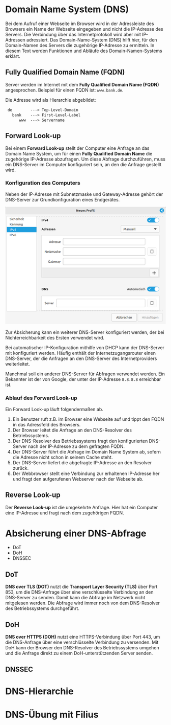 <!--
author:   Günter Dannoritzer
email:    g.dannoritzer@wvs-ffm.de
version:  0.3.1
date:     12.05.2024
language: de
narrator: Deutsch Female

comment:  Domain Name System (DNS)

icon:    https://raw.githubusercontent.com/dsp77/wvs-liascript/0938e2e0ce751e270e3e36b8ecfeb09044a41aa0/wvs-logo.png
logo:     02_img/logo-dns.png

tags:     LiaScript, DNS, FQDN

link:     https://cdn.jsdelivr.net/chartist.js/latest/chartist.min.css

script:   https://cdn.jsdelivr.net/chartist.js/latest/chartist.min.js

attribute: Lizenz: [CC BY-SA](https://creativecommons.org/licenses/by-sa/4.0/)
-->

# Domain Name System (DNS)

Bei dem Aufruf einer Webseite im Browser wird in der Adressleiste des Browsers ein Name der Webseite eingegeben und nicht die IP-Adresse des Servers. Die Verbindung über das Internetprotokoll wird aber mit IP-Adressen adressiert. Das Domain-Name-System (DNS) hilft hier, für den Domain-Namen des Servers die zugehörige IP-Adresse zu ermitteln. In diesem Text werden Funktionen und Abläufe des Domain-Namen-Systems erklärt.

## Fully Qualified Domain Name (FQDN)

Server werden im Internet mit dem **Fully Qualified Domain Name (FQDN)** angesprochen. Beispiel für einen FQDN ist: `www.bank.de`.

Die Adresse wird als Hierarchie abgebildet:

````
 de        ---> Top-Level-Domain
   bank    ---> First-Level-Label
      www  ---> Servername
````

## Forward Look-up

Bei einem **Forward Look-up** stellt der Computer eine Anfrage an das Domain Name System, um für einen **Fully Qualified Domain Name** die zugehörige IP-Adresse abzufragen. Um diese Abfrage durchzuführen, muss ein DNS-Server im Computer konfiguriert sein, an den die Anfrage gestellt wird.

### Konfiguration des Computers

Neben der IP-Adresse mit Subnetzmaske und Gateway-Adresse gehört der DNS-Server zur Grundkonfiguration eines Endgerätes.

![DNS-Konfiguration eines Netzwerkprofils bei einem Computer mit Linux Mint Betriebssystem](02_img/lf03_dns_computer_konfiguration.png)

Zur Absicherung kann ein weiterer DNS-Server konfiguriert werden, der bei Nichterreichbarkeit des Ersten verwendet wird.

Bei automatischer IP-Konfiguration mithilfe von DHCP kann der DNS-Server mit konfiguriert werden. Häufig enthält der Internetzugangsrouter einen DNS-Server, der die Anfragen an den DNS-Server des Internetproviders weiterleitet.

Manchmal soll ein anderer DNS-Server für Abfragen verwendet werden. Ein Bekannter ist der von Google, der unter der IP-Adresse `8.8.8.8` erreichbar ist.


### Ablauf des Forward Look-up

Ein Forward Look-up läuft folgendermaßen ab.

 1. Ein Benutzer ruft z.B. im Browser eine Webseite auf und tippt den FQDN in das Adressfeld des Browsers.
 2. Der Browser leitet die Anfrage an den DNS-Resolver des Betriebssystems.
 3. Der DNS-Resolver des Betriebssystems fragt den konfigurierten DNS-Server nach der IP-Adresse zu dem gefragten FQDN.
 4. Der DNS-Server führt die Abfrage im Domain Name System ab, sofern die Adresse nicht schon in seinem Cache steht.
 5. Der DNS-Server liefert die abgefragte IP-Adresse an den Resolver zurück.
 6. Der Webbrowser stellt eine Verbindung zur erhaltenen IP-Adresse her und fragt den aufgerufenen Webserver nach der Webseite ab.


## Reverse Look-up

Der **Reverse Look-up** ist die umgekehrte Anfrage. Hier hat ein Computer eine IP-Adresse und fragt nach dem zugehörigen FQDN.

# Absicherung einer DNS-Abfrage

 * DoT
 * DoH
 * DNSSEC

## DoT

**DNS over TLS (DOT)** nutzt die **Transport Layer Security (TLS)** über Port 853, um die DNS-Anfrage über eine verschlüsselte Verbindung an den DNS-Server zu senden. Damit kann die Abfrage im Netzwerk nicht mitgelesen werden. Die Abfrage wird immer noch von dem DNS-Resolver des Betriebssystems durchgeführt.

## DoH

**DNS over HTTPS (DOH)** nutzt eine HTTPS-Verbindung über Port 443, um die DNS-Anfrage über eine verschlüsselte Verbindung zu versenden. Mit DoH kann der Browser den DNS-Resolver des Betriebssystems umgehen und die Anfrage direkt zu einem DoH-unterstützenden Server senden.

## DNSSEC

# DNS-Hierarchie

# DNS-Übung mit Filius

